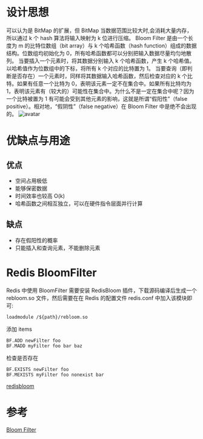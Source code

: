 # 设计思想

可以认为是 BitMap 的扩展，但 BitMap 当数据范围比较大时,会消耗大量内存，所以通过 k 个 hash 算法将输入映射为 k 位进行压缩。
Bloom Filter 是由一个长度为 m 的比特位数组（bit array）与 k 个哈希函数（hash function）组成的数据结构。位数组均初始化为 0，所有哈希函数都可以分别把输入数据尽量均匀地散列。
当要插入一个元素时，将其数据分别输入 k 个哈希函数，产生 k 个哈希值。以哈希值作为位数组中的下标，将所有 k 个对应的比特置为 1。
当要查询（即判断是否存在）一个元素时，同样将其数据输入哈希函数，然后检查对应的 k 个比特。如果有任意一个比特为 0，表明该元素一定不在集合中。如果所有比特均为 1，表明该元素有（较大的）可能性在集合中。为什么不是一定在集合中呢？因为一个比特被置为 1 有可能会受到其他元素的影响，这就是所谓“假阳性”（false positive）。相对地，“假阴性”（false negative）在 Bloom Filter 中是绝不会出现的。
![avatar](https://upload-images.jianshu.io/upload_images/4360245-015a6e823496b8b3.png?imageMogr2/auto-orient/strip|imageView2/2/w/952/format/webp)

# 优缺点与用途

## 优点

- 空间占用极低
- 能够保密数据
- 时间效率也较高 O(k)
- 哈希函数之间相互独立，可以在硬件指令层面并行计算

## 缺点

- 存在假阳性的概率
- 只能插入和查询元素，不能删除元素

# Redis BloomFilter

Redis 中使用 BloomFilter 需要安装 RedisBloom 插件，下载源码编译后生成一个 rebloom.so 文件，然后需要在在 Redis 的配置文件 redis.conf 中加入该模块即可:

```
loadmodule /${path}/rebloom.so
```

添加 items

```
BF.ADD newFilter foo
BF.MADD myFilter foo bar baz
```

检查是否存在

```
BF.EXISTS newFilter foo
BF.MEXISTS myFilter foo nonexist bar
```

[redisbloom](https://oss.redislabs.com/redisbloom/Quick_Start/)

# 参考

[Bloom Filter](https://dongzl.github.io/2020/03/21/17-Bloom-Filter-Summary/index.html)
